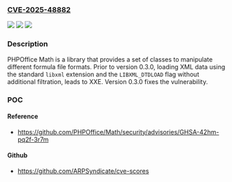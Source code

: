 ### [CVE-2025-48882](https://cve.mitre.org/cgi-bin/cvename.cgi?name=CVE-2025-48882)
![](https://img.shields.io/static/v1?label=Product&message=Math&color=blue)
![](https://img.shields.io/static/v1?label=Version&message=%3D%20%3C%200.3.0%20&color=brighgreen)
![](https://img.shields.io/static/v1?label=Vulnerability&message=CWE-611%3A%20Improper%20Restriction%20of%20XML%20External%20Entity%20Reference&color=brighgreen)

### Description

PHPOffice Math is a library that provides a set of classes to manipulate different formula file formats. Prior to version 0.3.0, loading XML data using the standard `libxml` extension and the `LIBXML_DTDLOAD` flag without additional filtration, leads to XXE. Version 0.3.0 fixes the vulnerability.

### POC

#### Reference
- https://github.com/PHPOffice/Math/security/advisories/GHSA-42hm-pq2f-3r7m

#### Github
- https://github.com/ARPSyndicate/cve-scores

